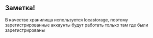 

## Заметка!

В качестве хранилища используется locastorage, поэтому зарегистрированные аккаунты будут работать только там где были зарегистрированы


